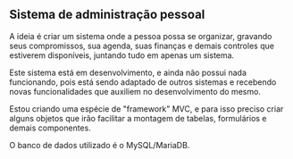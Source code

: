 ## Sistema de administração pessoal

A ideia é criar um sistema onde a pessoa possa se organizar, gravando seus compromissos, sua agenda, suas finanças e demais controles que estiverem disponíveis, juntando tudo em apenas um sistema.

Este sistema está em desenvolvimento, e ainda não possui nada funcionando, pois está sendo adaptado de outros sistemas e recebendo novas funcionalidades que auxiliem no desenvolvimento do mesmo.

Estou criando uma espécie de "framework" MVC, e para isso preciso criar alguns objetos que irão facilitar a montagem de tabelas, formulários 
e demais componentes.

O banco de dados utilizado é o MySQL/MariaDB.